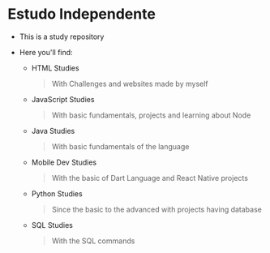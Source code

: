 # Estudo Independente

- This is a study repository
- Here you'll find:

  * HTML Studies
    > With Challenges and websites made by myself
  * JavaScript Studies
    > With basic fundamentals, projects and learning about Node
  * Java Studies
    > With basic fundamentals of the language
  * Mobile Dev Studies
    > With the basic of Dart Language and React Native projects
  * Python Studies
    > Since the basic to the advanced with projects having database
  * SQL Studies
    > With the SQL commands 
